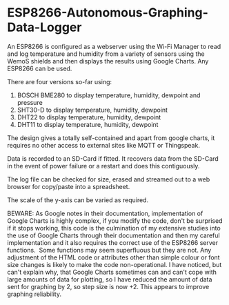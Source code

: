 # ESP8266-Autonomous-Graphing-Data-Logger
An ESP8266 is configured as a webserver using the Wi-Fi
Manager to read and log temperature and humidity from a variety of sensors
using the WemoS shields and then displays the results using Google Charts. Any
ESP8266 can be used.

There are four versions so-far using:
1. BOSCH BME280 to display temperature, humidity, dewpoint and pressure
2. SHT30-D to display temperature, humidity, dewpoint
3. DHT22 to display temperature, humidity, dewpoint
4. DHT11 to display temperature, humidity, dewpoint

The design gives a totally self-contained and apart from google charts, it requires no other 
access to external sites like MQTT or Thingspeak.

Data is recorded to an SD-Card if fitted. It recovers data
from the SD-Card in the event of power failure or a restart and does this contiguously.

The log file can be checked for size, erased and streamed
out to a web browser for copy/paste into a spreadsheet.

The scale of the y-axis can be varied as required.

BEWARE: As Google notes in their documentation,
implementation of Google Charts is highly complex, if you modify the code,
don't be surprised if it stops working, this code is the culmination of my
extensive studies into the use of Google Charts through their documentation and
then my careful implementation and it also requires the correct use of the
ESP8266 server functions.  Some functions
may seem superfluous but they are not. Any adjustment of the HTML code or attributes
other than simple colour or font size changes is likely to make the code
non-operational.
I have noticed, but can't explain why, that Google Charts sometimes can and can't cope with large amounts of data for plotting, so I have reduced the amount of data sent for graphing by 2, so step size is now +2. This appears to improve graphing reliability.

